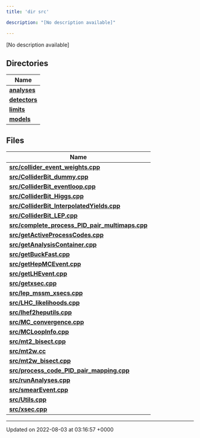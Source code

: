 ```yaml
---
title: 'dir src'

description: "[No description available]"

---
```







[No description available]

## Directories

| Name           |
| -------------- |
| **[analyses](/documentation/code/gambit_sphinx/files/dir_ebf4efc09232e9b3baff73345d00af17/#dir-analyses)**  |
| **[detectors](/documentation/code/gambit_sphinx/files/dir_ec0001d0a47d8f5e87814a0c290a00e6/#dir-detectors)**  |
| **[limits](/documentation/code/gambit_sphinx/files/dir_43317e43f0d2f00527788176b6ed19bf/#dir-limits)**  |
| **[models](/documentation/code/gambit_sphinx/files/dir_6a2ef1661f87480de03fb9e3f0a6d5bc/#dir-models)**  |

## Files

| Name           |
| -------------- |
| **[src/collider_event_weights.cpp](/documentation/code/gambit_sphinx/files/collider__event__weights_8cpp/#file-collider-event-weights.cpp)**  |
| **[src/ColliderBit_dummy.cpp](/documentation/code/gambit_sphinx/files/colliderbit__dummy_8cpp/#file-colliderbit-dummy.cpp)**  |
| **[src/ColliderBit_eventloop.cpp](/documentation/code/gambit_sphinx/files/colliderbit__eventloop_8cpp/#file-colliderbit-eventloop.cpp)**  |
| **[src/ColliderBit_Higgs.cpp](/documentation/code/gambit_sphinx/files/colliderbit__higgs_8cpp/#file-colliderbit-higgs.cpp)**  |
| **[src/ColliderBit_InterpolatedYields.cpp](/documentation/code/gambit_sphinx/files/colliderbit__interpolatedyields_8cpp/#file-colliderbit-interpolatedyields.cpp)**  |
| **[src/ColliderBit_LEP.cpp](/documentation/code/gambit_sphinx/files/colliderbit__lep_8cpp/#file-colliderbit-lep.cpp)**  |
| **[src/complete_process_PID_pair_multimaps.cpp](/documentation/code/gambit_sphinx/files/complete__process__pid__pair__multimaps_8cpp/#file-complete-process-pid-pair-multimaps.cpp)**  |
| **[src/getActiveProcessCodes.cpp](/documentation/code/gambit_sphinx/files/getactiveprocesscodes_8cpp/#file-getactiveprocesscodes.cpp)**  |
| **[src/getAnalysisContainer.cpp](/documentation/code/gambit_sphinx/files/getanalysiscontainer_8cpp/#file-getanalysiscontainer.cpp)**  |
| **[src/getBuckFast.cpp](/documentation/code/gambit_sphinx/files/getbuckfast_8cpp/#file-getbuckfast.cpp)**  |
| **[src/getHepMCEvent.cpp](/documentation/code/gambit_sphinx/files/gethepmcevent_8cpp/#file-gethepmcevent.cpp)**  |
| **[src/getLHEvent.cpp](/documentation/code/gambit_sphinx/files/getlhevent_8cpp/#file-getlhevent.cpp)**  |
| **[src/getxsec.cpp](/documentation/code/gambit_sphinx/files/getxsec_8cpp/#file-getxsec.cpp)**  |
| **[src/lep_mssm_xsecs.cpp](/documentation/code/gambit_sphinx/files/lep__mssm__xsecs_8cpp/#file-lep-mssm-xsecs.cpp)**  |
| **[src/LHC_likelihoods.cpp](/documentation/code/gambit_sphinx/files/lhc__likelihoods_8cpp/#file-lhc-likelihoods.cpp)**  |
| **[src/lhef2heputils.cpp](/documentation/code/gambit_sphinx/files/lhef2heputils_8cpp/#file-lhef2heputils.cpp)**  |
| **[src/MC_convergence.cpp](/documentation/code/gambit_sphinx/files/mc__convergence_8cpp/#file-mc-convergence.cpp)**  |
| **[src/MCLoopInfo.cpp](/documentation/code/gambit_sphinx/files/mcloopinfo_8cpp/#file-mcloopinfo.cpp)**  |
| **[src/mt2_bisect.cpp](/documentation/code/gambit_sphinx/files/mt2__bisect_8cpp/#file-mt2-bisect.cpp)**  |
| **[src/mt2w.cc](/documentation/code/gambit_sphinx/files/mt2w_8cc/#file-mt2w.cc)**  |
| **[src/mt2w_bisect.cpp](/documentation/code/gambit_sphinx/files/mt2w__bisect_8cpp/#file-mt2w-bisect.cpp)**  |
| **[src/process_code_PID_pair_mapping.cpp](/documentation/code/gambit_sphinx/files/process__code__pid__pair__mapping_8cpp/#file-process-code-pid-pair-mapping.cpp)**  |
| **[src/runAnalyses.cpp](/documentation/code/gambit_sphinx/files/runanalyses_8cpp/#file-runanalyses.cpp)**  |
| **[src/smearEvent.cpp](/documentation/code/gambit_sphinx/files/smearevent_8cpp/#file-smearevent.cpp)**  |
| **[src/Utils.cpp](/documentation/code/gambit_sphinx/files/utils_8cpp/#file-utils.cpp)**  |
| **[src/xsec.cpp](/documentation/code/gambit_sphinx/files/xsec_8cpp/#file-xsec.cpp)**  |






-------------------------------

Updated on 2022-08-03 at 03:16:57 +0000
